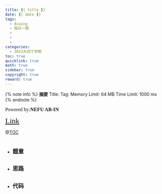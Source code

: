 ```yaml
---
title: {{ title }}
date: {{ date }}
tags:
  - Acwing
  - 每日一题
  - 
  - 
  - 
categories:
  - 2023大四下学期
toc: true
quicklink: true
math: true
sidebar: true
copyright: true
reward: true
---
```



{% note info %}
**摘要**
Title: 
Tag: 
Memory Limit: 64 MB
Time Limit: 1000 ms
{% endnote %}
<!-- more -->

<font size=3 face=楷体>Powered by:**NEFU AB-IN**</font>

<font color=#FFA500 size=5 face=楷体>[Link]()</font>

@[TOC](文章目录)

# <font color=#6495ED size=6></font>

* ## <font size=4 face=粗体>题意</font>

  

* ## <font size=4 face=粗体>思路</font>



* ## <font size=4 face=粗体>代码</font>
